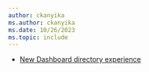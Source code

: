 ```yaml
---
author: ckanyika
ms.author: ckanyika
ms.date: 10/26/2023
ms.topic: include
---
```


- [New Dashboard directory experience](#new-dashboard-directory-experience) 
